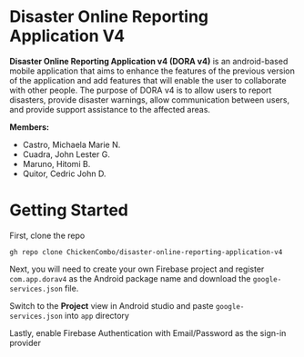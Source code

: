 # Disaster Online Reporting Application V4

**Disaster Online Reporting Application v4 (DORA v4)** is an android-based mobile application that aims to enhance the features of the previous version of the application and add features that will enable the user to collaborate with other people. The purpose of DORA v4 is to allow users to report disasters, provide disaster warnings, allow communication between users, and provide support assistance to the affected areas.

**Members:**
* Castro, Michaela Marie N.
* Cuadra, John Lester G.
* Maruno, Hitomi B.
* Quitor, Cedric John D.

# Getting Started
First, clone the repo

    gh repo clone ChickenCombo/disaster-online-reporting-application-v4

Next, you will need to create your own Firebase project and register `com.app.dorav4` as the Android package name and download the `google-services.json` file.

Switch to the **Project** view in Android studio and paste `google-services.json` into `app` directory

Lastly, enable Firebase Authentication with Email/Password as the sign-in provider
